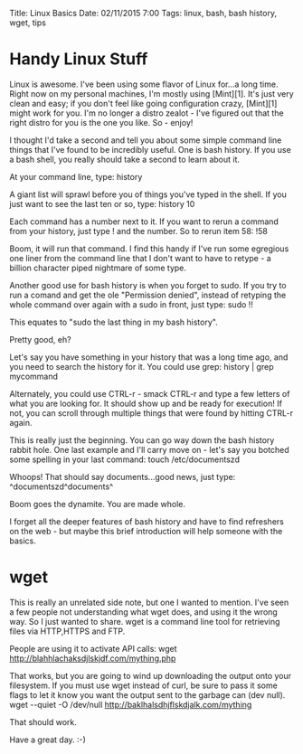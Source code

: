Title: Linux Basics
Date: 02/11/2015 7:00
Tags: linux, bash, bash history, wget, tips

# Handy Linux Stuff

Linux is awesome.  I've been using some flavor of Linux for...a long time.  Right now on my personal machines, I'm mostly using [Mint][1].  It's just very clean and easy; if you don't feel like going configuration crazy, [Mint][1] might work for you.  I'm no longer a distro zealot - I've figured out that the right distro for you is the one you like.  So - enjoy!

I thought I'd take a second and tell you about some simple command line things that I've found to be incredibly useful.  One is bash history.  If you use a bash shell, you really should take a second to learn about it.  

At your command line, type:
    history

A giant list will sprawl before you of things you've typed in the shell.  If you just want to see the last ten or so, type:
    history 10

Each command has a number next to it.  If you want to rerun a command from your history, just type ! and the number.  So to rerun item 58:
    !58

Boom, it will run that command.  I find this handy if I've run some egregious one liner from the command line that I don't want to have to retype - a billion character piped nightmare of some type.

Another good use for bash history is when you forget to sudo.  If you try to run a comand and get the ole "Permission denied", instead of retyping the whole command over again with a sudo in front, just type:
    sudo !!

This equates to "sudo the last thing in my bash history".

Pretty good, eh?

Let's say you have something in your history that was a long time ago, and you need to search the history for it.  You could use grep:
    history | grep mycommand

Alternately, you could use CTRL-r - smack CTRL-r and type a few letters of what you are looking for.  It should show up and be ready for execution!  If not, you can scroll through multiple things that were found by hitting CTRL-r again. 

This is really just the beginning.  You can go way down the bash history rabbit hole.  One last example and I'll carry move on - let's say you botched some spelling in your last command:
    touch /etc/documentszd

Whoops!  That should say documents...good news, just type:
    ^documentszd^documents^

Boom goes the dynamite.  You are made whole.

I forget all the deeper features of bash history and have to find refreshers on the web - but maybe this brief introduction will help someone with the basics.  

# wget 

This is really an unrelated side note, but one I wanted to mention.  I've seen a few people not understanding what wget does, and using it the wrong way.  So I just wanted to share.  wget is a command line tool for retrieving files via HTTP,HTTPS and FTP.

People are using it to activate API calls:
    wget http://blahhlachaksdjlskjdf.com/mything.php

That works, but you are going to wind up downloading the output onto your filesystem.  If you must use wget instead of curl, be sure to pass it some flags to let it know you want the output sent to the garbage can (dev null).
    wget --quiet -O /dev/null http://baklhalsdhjflskdjalk.com/mything

That should work.

Have a great day.  :-) 

